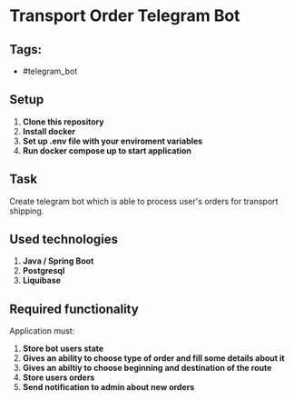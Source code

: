 # Transport Order Telegram Bot

## Tags: 
- #telegram_bot

## Setup
1. **Clone this repository**
2. **Install docker**
3. **Set up .env file with your enviroment variables**
4. **Run docker compose up to start application**

## Task
Create telegram bot which is able to process user's orders for transport shipping.

## Used technologies
1. **Java / Spring Boot**
2. **Postgresql**
3. **Liquibase**

## Required functionality
Application must:
1. **Store bot users state**
2. **Gives an ability to choose type of order and fill some details about it**
3. **Gives an abiltiy to choose beginning and destination of the route**
4. **Store users orders**
5. **Send notification to admin about new orders**
